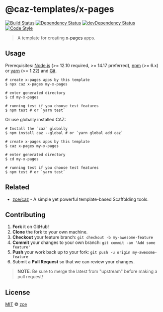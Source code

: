 # @caz-templates/x-pages

[![Build Status][travis-img]][travis-url]
[![Dependency Status][dependency-img]][dependency-url]
[![devDependency Status][devdependency-img]][devdependency-url]
[![Code Style][style-img]][style-url]

> A template for creating [x-pages](https://github.com/zce/x-pages) apps.

## Usage

Prerequisites: [Node.js](https://nodejs.org) (>= 12.10 required, >= 14.17 preferred), [npm](https://www.npmjs.com) (>= 6.x) or [yarn](https://yarnpkg.com) (>= 1.22) and [Git](https://git-scm.com).

```shell
# create x-pages apps by this template
$ npx caz x-pages my-x-pages

# enter generated directory
$ cd my-x-pages

# running test if you choose test features
$ npm test # or `yarn test`
```

Or use globally installed CAZ:

```shell
# Install the `caz` globally
$ npm install caz --global # or `yarn global add caz`

# create x-pages apps by this template
$ caz x-pages my-x-pages

# enter generated directory
$ cd my-x-pages

# running test if you choose test features
$ npm test # or `yarn test`
```

## Related

- [zce/caz](https://github.com/zce/caz) - A simple yet powerful template-based Scaffolding tools.

## Contributing

1. **Fork** it on GitHub!
2. **Clone** the fork to your own machine.
3. **Checkout** your feature branch: `git checkout -b my-awesome-feature`
4. **Commit** your changes to your own branch: `git commit -am 'Add some feature'`
5. **Push** your work back up to your fork: `git push -u origin my-awesome-feature`
6. Submit a **Pull Request** so that we can review your changes.

> **NOTE**: Be sure to merge the latest from "upstream" before making a pull request!

## License

[MIT](LICENSE) &copy; [zce](https://zce.me)



[travis-img]: https://img.shields.io/travis/com/caz-templates/x-pages
[travis-url]: https://travis-ci.com/caz-templates/x-pages
[dependency-img]: https://img.shields.io/david/caz-templates/x-pages
[dependency-url]: https://david-dm.org/caz-templates/x-pages
[devdependency-img]: https://img.shields.io/david/dev/caz-templates/x-pages
[devdependency-url]: https://david-dm.org/caz-templates/x-pages?type=dev
[style-img]: https://img.shields.io/badge/code_style-standard-brightgreen
[style-url]: https://standardjs.com
